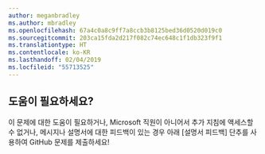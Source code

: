 ```yaml
---
author: meganbradley
ms.author: mbradley
ms.openlocfilehash: 67a4c0a8c9ff7a8ccb3b8125bed36d0520d019c0
ms.sourcegitcommit: 203ca15fda2d217f082c74ec648c1f1db323f9f1
ms.translationtype: HT
ms.contentlocale: ko-KR
ms.lasthandoff: 02/04/2019
ms.locfileid: "55713525"
---
```

## <a name="need-help"></a>도움이 필요하세요?

이 문제에 대한 도움이 필요하거나, Microsoft 직원이 아니어서 추가 지침에 액세스할 수 없거나, 메시지나 설명서에 대한 피드백이 있는 경우 아래 [설명서 피드백] 단추를 사용하여 GitHub 문제를 제출하세요!